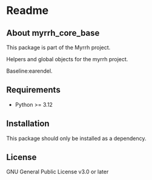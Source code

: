 # Readme

## About myrrh_core_base

This package is part of the Myrrh project.

Helpers and global objects for the myrrh project.


Baseline:earendel.

## Requirements

* Python >= 3.12

## Installation

This package should only be installed as a dependency.

## License

GNU General Public License v3.0 or later